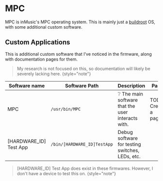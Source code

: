 # MPC

MPC is inMusic's MPC operating system. This is mainly just a [buildroot](Buildroot.md) OS, with some additional custom
software.

## Custom Applications

This is additional custom software that I've noticed in the firmware, along with documentation pages for them.

> My research is not focused on this, so documentation will likely be severely lacking here.
> {style="note"}

| Software name          | Software Path               | Description                                                     | Page                        |
|------------------------|-----------------------------|-----------------------------------------------------------------|-----------------------------|
| MPC                    | `/usr/bin/MPC`              | :grey_question: The main software that the user interacts with. | TODO: Create a page         |
| [HARDWARE_ID] Test App | `/bin/[HARDWARE_ID]TestApp` | Debug software for testing switches, LEDs, etc.                 | [](HARDWARE-ID-Test-App.md) |

> [HARDWARE_ID] Test App does exist in these firmwares. However, I don't have a device to test this on.
> {style="note"}
